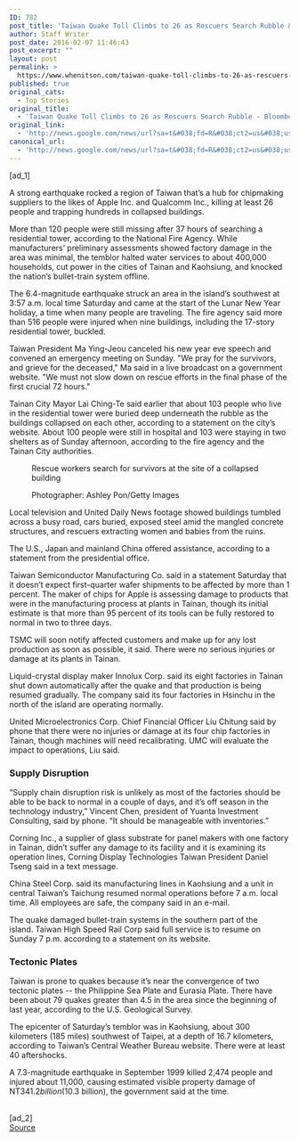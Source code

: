 ```yaml
---
ID: 782
post_title: 'Taiwan Quake Toll Climbs to 26 as Rescuers Search Rubble &#8211; Bloomberg'
author: Staff Writer
post_date: 2016-02-07 11:46:43
post_excerpt: ""
layout: post
permalink: >
  https://www.whenitson.com/taiwan-quake-toll-climbs-to-26-as-rescuers-search-rubble-bloomberg/
published: true
original_cats:
  - Top Stories
original_title:
  - 'Taiwan Quake Toll Climbs to 26 as Rescuers Search Rubble - Bloomberg'
original_link:
  - 'http://news.google.com/news/url?sa=t&#038;fd=R&#038;ct2=us&#038;usg=AFQjCNG7SaJvwvYw_pDb8Cj4mCfqt1au9Q&#038;clid=c3a7d30bb8a4878e06b80cf16b898331&#038;cid=52779042477439&#038;ei=oy63VuiVJduphQHS0a_QCA&#038;url=http://www.bloomberg.com/news/articles/2016-02-07/taiwan-quake-kills-at-least-18-as-search-for-missing-continues'
canonical_url:
  - 'http://news.google.com/news/url?sa=t&#038;fd=R&#038;ct2=us&#038;usg=AFQjCNG7SaJvwvYw_pDb8Cj4mCfqt1au9Q&#038;clid=c3a7d30bb8a4878e06b80cf16b898331&#038;cid=52779042477439&#038;ei=oy63VuiVJduphQHS0a_QCA&#038;url=http://www.bloomberg.com/news/articles/2016-02-07/taiwan-quake-kills-at-least-18-as-search-for-missing-continues'
---
```

 [ad_1]
<br><div readability="140.57680507261"> <p>A strong earthquake rocked a region of Taiwan that’s a hub for chipmaking suppliers to the likes of Apple Inc. and Qualcomm Inc., killing at least 26 people and trapping hundreds in collapsed buildings.</p><p>More than 120 people were still missing after 37 hours of searching a residential tower, according to the National Fire Agency. While manufacturers’ preliminary assessments showed factory damage in the area was minimal, the temblor halted water services to about 400,000 households, cut power in the cities of Tainan and Kaohsiung, and knocked the nation’s bullet-train system offline.</p><p>The 6.4-magnitude earthquake struck an area in the island’s southwest at 3:57 a.m. local time Saturday and came at the start of the Lunar New Year holiday, a time when many people are traveling. The fire agency said more than 516 people were injured when nine buildings, including the 17-story residential tower, buckled.</p><p>Taiwan President Ma Ying-Jeou canceled his new year eve speech and convened an emergency meeting on Sunday. "We pray for the survivors, and grieve for the deceased," Ma said in a live broadcast on a government website. "We must not slow down on rescue efforts in the final phase of the first crucial 72 hours."</p><p>Tainan City Mayor Lai Ching-Te said earlier that about 103 people who live in the residential tower were buried deep underneath the rubble as the buildings collapsed on each other, according to a statement on the city’s website. About 100 people were still in hospital and 103 were staying in two shelters as of Sunday afternoon, according to the fire agency and the Tainan City authorities.</p><figure class="inline-image inline-media right " readability="-23">  <figcaption class="inline-media__info" readability="-21"><p>Rescue workers search for survivors at the site of a collapsed building</p>  <p>Photographer: Ashley Pon/Getty Images</p>  </figcaption></figure><p>Local television and United Daily News footage showed buildings tumbled across a busy road, cars buried, exposed steel amid the mangled concrete structures, and rescuers extracting women and babies from the ruins.</p><p>The U.S., Japan and mainland China offered assistance, according to a statement from the presidential office.</p><p>Taiwan Semiconductor Manufacturing Co. said in a statement Saturday that it doesn’t expect first-quarter wafer shipments to be affected by more than 1 percent. The maker of chips for Apple is assessing damage to products that were in the manufacturing process at plants in Tainan, though its initial estimate is that more than 95 percent of its tools can be fully restored to normal in two to three days.</p><p>TSMC will soon notify affected customers and make up for any lost production as soon as possible, it said. There were no serious injuries or damage at its plants in Tainan.</p><p>Liquid-crystal display maker Innolux Corp. said its eight factories in Tainan shut down automatically after the quake and that production is being resumed gradually. The company said its four factories in Hsinchu in the north of the island are operating normally.</p><p>United Microelectronics Corp. Chief Financial Officer Liu Chitung said by phone that there were no injuries or damage at its four chip factories in Tainan, though machines will need recalibrating. UMC will evaluate the impact to operations, Liu said.</p><h3>Supply Disruption</h3><p>“Supply chain disruption risk is unlikely as most of the factories should be able to be back to normal in a couple of days, and it’s off season in the technology industry,” Vincent Chen, president of Yuanta Investment Consulting, said by phone. “It should be manageable with inventories.”</p><p>Corning Inc., a supplier of glass substrate for panel makers with one factory in Tainan, didn’t suffer any damage to its facility and it is examining its operation lines, Corning Display Technologies Taiwan President Daniel Tseng said in a text message.</p><p>China Steel Corp. said its manufacturing lines in Kaohsiung and a unit in central Taiwan’s Taichung resumed normal operations before 7 a.m. local time. All employees are safe, the company said in an e-mail.</p><p>The quake damaged bullet-train systems in the southern part of the island. Taiwan High Speed Rail Corp said full service is to resume on Sunday 7 p.m. according to a statement on its website.</p><h3>Tectonic Plates</h3><p>Taiwan is prone to quakes because it’s near the convergence of two tectonic plates -- the Philippine Sea Plate and Eurasia Plate. There have been about 79 quakes greater than 4.5 in the area since the beginning of last year, according to the U.S. Geological Survey.</p><p>The epicenter of Saturday’s temblor was in Kaohsiung, about 300 kilometers (185 miles) southwest of Taipei, at a depth of 16.7 kilometers, according to Taiwan’s Central Weather Bureau website. There were at least 40 aftershocks.</p><p>A 7.3-magnitude earthquake in September 1999 killed 2,474 people and injured about 11,000, causing estimated visible property damage of NT$341.2 billion ($10.3 billion), the government said at the time.</p> </div>
<br>[ad_2]
<br><a href="http://news.google.com/news/url?sa=t&#038;fd=R&#038;ct2=us&#038;usg=AFQjCNG7SaJvwvYw_pDb8Cj4mCfqt1au9Q&#038;clid=c3a7d30bb8a4878e06b80cf16b898331&#038;cid=52779042477439&#038;ei=oy63VuiVJduphQHS0a_QCA&#038;url=http://www.bloomberg.com/news/articles/2016-02-07/taiwan-quake-kills-at-least-18-as-search-for-missing-continues">Source </a>